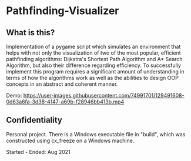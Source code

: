 # Pathfinding-Visualizer
## What is this?
Implementation of a pygame script which simulates an environment that helps with not only the visualization of two of the most popular, efficient pathfinding algorithms: Dijkstra's Shortest Path Algorithm and A* Search Algorithm, but also their difference regarding efficiency. To successfully implement this program requires a significant amount of understanding in terms of how the algorithms work as well as the abilities to design OOP concepts in an abstract and coherent manner.

Demo: https://user-images.githubusercontent.com/74991701/129491608-0d63a6fa-3d38-4147-a69b-f28946bb413b.mp4

## Confidentiality
Personal project. There is a Windows executable file in "build", which was constructed using cx_freeze on a Windows machine.

Started - Ended: Aug 2021

